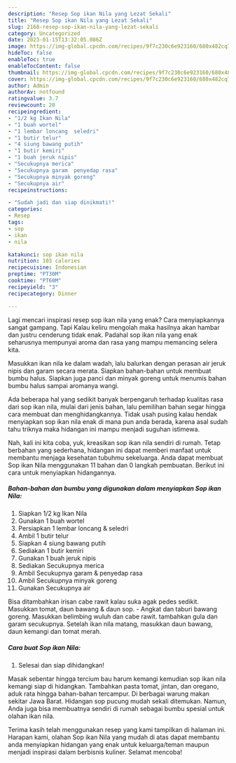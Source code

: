 ```yaml
---
description: "Resep Sop ikan Nila yang Lezat Sekali"
title: "Resep Sop ikan Nila yang Lezat Sekali"
slug: 2168-resep-sop-ikan-nila-yang-lezat-sekali
category: Uncategorized
date: 2023-01-15T13:32:05.086Z
image: https://img-global.cpcdn.com/recipes/9f7c230c6e923160/680x482cq70/sop-ikan-nila-foto-resep-utama.jpg
hideToc: false
enableToc: true
enableTocContent: false
thumbnail: https://img-global.cpcdn.com/recipes/9f7c230c6e923160/680x482cq70/sop-ikan-nila-foto-resep-utama.jpg
cover: https://img-global.cpcdn.com/recipes/9f7c230c6e923160/680x482cq70/sop-ikan-nila-foto-resep-utama.jpg
author: Admin
authorAv: notfound
ratingvalue: 3.7
reviewcount: 20
recipeingredient:
- "1/2 kg Ikan Nila"
- "1 buah wortel"
- "1 lembar loncang  seledri"
- "1 butir telur"
- "4 siung bawang putih"
- "1 butir kemiri"
- "1 buah jeruk nipis"
- "Secukupnya merica"
- "Secukupnya garam  penyedap rasa"
- "Secukupnya minyak goreng"
- "Secukupnya air"
recipeinstructions:

- "Sudah jadi dan siap dinikmati!"
categories:
- Resep
tags:
- sop
- ikan
- nila

katakunci: sop ikan nila 
nutrition: 103 calories
recipecuisine: Indonesian
preptime: "PT30M"
cooktime: "PT60M"
recipeyield: "3"
recipecategory: Dinner

---
```



Lagi mencari inspirasi resep sop ikan nila yang enak? Cara menyiapkannya sangat gampang. Tapi Kalau keliru mengolah maka hasilnya akan hambar dan justru cenderung tidak enak. Padahal sop ikan nila yang enak seharusnya mempunyai aroma dan rasa yang mampu memancing selera kita.


Masukkan ikan nila ke dalam wadah, lalu balurkan dengan perasan air jeruk nipis dan garam secara merata. Siapkan bahan-bahan untuk membuat bumbu halus. Siapkan juga panci dan minyak goreng untuk menumis bahan bumbu halus sampai aromanya wangi.

Ada beberapa hal yang sedikit banyak berpengaruh terhadap kualitas rasa dari sop ikan nila, mulai dari jenis bahan, lalu pemilihan bahan segar hingga cara membuat dan menghidangkannya. Tidak usah pusing kalau hendak menyiapkan sop ikan nila enak di mana pun anda berada, karena asal sudah tahu triknya maka hidangan ini mampu menjadi suguhan istimewa.


Nah, kali ini kita coba, yuk, kreasikan sop ikan nila sendiri di rumah. Tetap berbahan yang sederhana, hidangan ini dapat memberi manfaat untuk membantu menjaga kesehatan tubuhmu sekeluarga. Anda dapat membuat Sop ikan Nila menggunakan 11 bahan dan 0 langkah pembuatan. Berikut ini cara untuk menyiapkan hidangannya.

<!--inarticleads1-->

##### Bahan-bahan dan bumbu yang digunakan dalam menyiapkan Sop ikan Nila:

1. Siapkan 1/2 kg Ikan Nila
1. Gunakan 1 buah wortel
1. Persiapkan 1 lembar loncang &amp; seledri
1. Ambil 1 butir telur
1. Siapkan 4 siung bawang putih
1. Sediakan 1 butir kemiri
1. Gunakan 1 buah jeruk nipis
1. Sediakan Secukupnya merica
1. Ambil Secukupnya garam &amp; penyedap rasa
1. Ambil Secukupnya minyak goreng
1. Gunakan Secukupnya air


Bisa ditambahkan irisan cabe rawit kalau suka agak pedes sedikit. Masukkan tomat, daun bawang &amp; daun sop. - Angkat dan taburi bawang goreng. Masukkan belimbing wuluh dan cabe rawit. tambahkan gula dan garam secukupnya. Setelah ikan nila matang, masukkan daun bawang, daun kemangi dan tomat merah. 

<!--inarticleads2-->

##### Cara buat Sop ikan Nila:


1. Selesai dan siap dihidangkan!

Masak sebentar hingga tercium bau harum kemangi kemudian sop ikan nila kemangi siap di hidangkan. Tambahkan pasta tomat, jintan, dan oregano, aduk rata hingga bahan-bahan tercampur. Di berbagai warung makan sekitar Jawa Barat. Hidangan sop pucung mudah sekali ditemukan. Namun, Anda juga bisa membuatnya sendiri di rumah sebagai bumbu spesial untuk olahan ikan nila. 

Terima kasih telah menggunakan resep yang kami tampilkan di halaman ini. Harapan kami, olahan Sop ikan Nila yang mudah di atas dapat membantu anda menyiapkan hidangan yang enak untuk keluarga/teman maupun menjadi inspirasi dalam berbisnis kuliner. Selamat mencoba!

